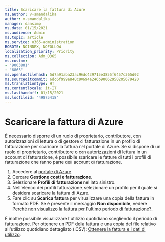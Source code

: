 ```yaml
---
title: Scaricare la fattura di Azure
ms.author: v-smandalika
author: v-smandalika
manager: dansimp
ms.date: 01/15/2021
ms.audience: Admin
ms.topic: article
ms.service: o365-administration
ROBOTS: NOINDEX, NOFOLLOW
localization_priority: Priority
ms.collection: Adm_O365
ms.custom:
- "9003801"
- "6865"
ms.openlocfilehash: 5d7a91aba23ac96dc439715e3855f6457c365d02
ms.sourcegitcommit: 6dc6f999e840c90694a246b90062950205679420
ms.translationtype: HT
ms.contentlocale: it-IT
ms.lasthandoff: 01/15/2021
ms.locfileid: "49875418"
---
```

# <a name="download-azure-invoice"></a>Scaricare la fattura di Azure

È necessario disporre di un ruolo di proprietario, contributore, con autorizzazioni di lettura o di gestore di fatturazione in un profilo di fatturazione per scaricare la fattura nel portale di Azure. Se si dispone di un ruolo di proprietario, contributore o con autorizzazioni di lettura in un account di fatturazione, è possibile scaricare le fatture di tutti i profili di fatturazione che fanno parte dell'account di fatturazione.

1. Accedere al [portale di Azure](https://portal.azure.com/).
2. Cercare **Gestione costi e fatturazione**.
3. Selezionare **Profili di fatturazione** nel lato sinistro.
4. Nell'elenco dei profili fatturazione, selezionare un profilo per il quale si desidera scaricare la fattura di Azure.
5. Fare clic su **Scarica fattura** per visualizzare una copia della fattura in formato PDF. Se è presente il messaggio **Non disponibile**, vedere [Perché non visualizzo la fattura per l'ultimo periodo di fatturazione?](https://docs.microsoft.com/azure/cost-management-billing/manage/download-azure-invoice-daily-usage-date).

È inoltre possibile visualizzare l'utilizzo quotidiano scegliendo il periodo di fatturazione. Per ottenere un PDF della fattura e una copia del file relativo all'utilizzo quotidiano dettagliato (.CSV): [Ottenere la fattura e i dati di utilizzo](https://docs.microsoft.com/azure/cost-management-billing/manage/download-azure-invoice-daily-usage-date).